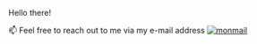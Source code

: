 Hello there!

📫 Feel free to reach out to me via my e-mail address  [![monmail](https://lesnyrumcajs.github.io/assets/mail.png)]()

<!--
**LesnyRumcajs/LesnyRumcajs** is a ✨ _special_ ✨ repository because its `README.md` (this file) appears on your GitHub profile.
https://lesnyrumcajs.github.io/about/
Here are some ideas to get you started:

- 🔭 I’m currently working on ...
- 🌱 I’m currently learning ...
- 👯 I’m looking to collaborate on ...
- 🤔 I’m looking for help with ...
- 💬 Ask me about ...
- 📫 How to reach me: ...
- 😄 Pronouns: ...
- ⚡ Fun fact: ...
-->

